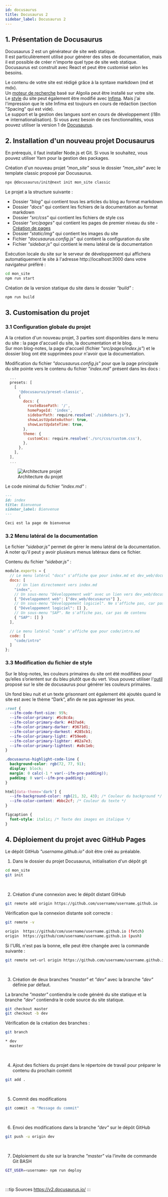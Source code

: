 ```yaml
---
id: docusaurus
title: Docusaurus 2
sidebar_label: Docusaurus 2
---
```



## 1. Présentation de Docusaurus
Docusaurus 2 est un générateur de site web statique.  
Il est particulièrement utilisé pour générer des sites de documentation, mais il est possible de créer n'importe quel type de site web statique. Docusaurus est construit avec React et peut être customisé selon les besoins.  

Le contenu de votre site est rédigé grâce à la syntaxe markdown (md et mdx).  
Un [moteur de recherche](https://v2.docusaurus.io/docs/search/) basé sur Algolia peut être installé sur votre site.  
Le [style](https://v2.docusaurus.io/docs/styling-layout/#styling-your-site-with-infima) du site peut également être modifié avec [Infima](https://facebookincubator.github.io/infima/). Mais j'ai l'impression que le site Infima est toujours en cours de rédaction (section "Spacing" qui est vide).  
Le support et la gestion des langues sont en cours de développement (i18n => internationalisation). Si vous avez besoin de ces fonctionnalités, vous pouvez utiliser la version 1 de [Docusaurus](https://docusaurus.io/).


## 2. Installation d'un nouveau projet Docusaurus
En prérequis, il faut installer Node.js et Git. Si vous le souhaitez, vous pouvez utiliser Yarn pour la gestion des packages.

Création d'un nouveau projet *"mon_site"* sous le dossier *"mon_site"* avec le template classic proposé par Docusaurus.
```bash
npx @docusaurus/init@next init mon_site classic
```

Le projet a la structure suivante :
- Dossier *"blog"* qui contient tous les articles du blog au format markdown
- Dossier *"docs"* qui contient les fichiers de la documentation au format markdown
- Dossier *"src/css"* qui contient les fichiers de style css
- Dossier *"src/pages"* qui contient les pages de premier niveau du site - [Création de pages](https://v2.docusaurus.io/docs/creating-pages/)
- Dossier *"static/img"* qui contient les images du site
- Fichier *"docusaurus.config.js"* qui contient la configuration du site
- Fichier *"sidebar.js"* qui contient le menu latéral de la documentation

Exécution locale du site sur le serveur de développement qui affichera automatiquement le site à l'adresse http://localhost:3000 dans votre navigateur préféré : 
```bash
cd mon_site
npm run start
```

Création de la version statique du site dans le dossier *"build"* :
```bash
npm run build
```


## 3. Customisation du projet
### 3.1 Configuration globale du projet
A la création d'un nouveau projet, 3 parties sont disponibles dans le menu du site : la page d'accueil du site, la documentation et le blog.  
Sur mon blog-notes, la page d'accueil (fichier *"src/pages/index.js"*) et le dossier blog ont été supprimées pour n'avoir que la documentation.

Modification du fichier *"docusaurus.config.js"* pour que la page principale du site pointe vers le contenu du fichier *"index.md"* présent dans les docs :
```javascript {7-8} title="docusaurus.config.js"
  ...
  presets: [
    [
      '@docusaurus/preset-classic',
      {
        docs: {
          routeBasePath: '/',
          homePageId: 'index',
          sidebarPath: require.resolve('./sidebars.js'),
          showLastUpdateAuthor: true,
          showLastUpdateTime: true,
        },
        theme: {
          customCss: require.resolve('./src/css/custom.css'),
        },
      },
    ],
  ],
  ...
```

<p align="center">
  <figure>
    <img alt="Architecture projet" src="/img/docusaurus_1.png" />
    <figcaption>Architecture du projet</figcaption>
  </figure>
</p>

Le code minimal du fichier *"index.md"* :
```markdown title="docs/index.md"
---
id: index
title: Bienvenue
sidebar_label: Bienvenue
---

Ceci est la page de bienvenue
```


### 3.2 Menu latéral de la documentation
Le fichier *"sidebar.js"* permet de gérer le menu latéral de la documentation.
A noter qu'il peut y avoir plusieurs menus latéraux dans ce fichier. 

Contenu du fichier *"sidebar.js"* :
```javascript title="sidebar.js"
module.exports = {
  // Le menu latéral "docs" s'affiche que pour index.md et dev_web/docusaurus.md
  docs: [ 
     // Un lien directement vers index.md
    "index",
    // Un sous-menu "Développement web" avec un lien vers dev_web/docusaurus.md
    { "Développement web": ["dev_web/docusaurus"] },
    // Un sous-menu "Développement logiciel". Ne s'affiche pas, car pas de contenu
    { "Développement logiciel": [] },
    // Un sous-menu "SAP". Ne s'affiche pas, car pas de contenu
    { "SAP": [] }
  ],

  // Le menu latéral "code" s'affiche que pour code/intro.md
  code: [ 
    "code/intro" 
  ]                      
};
```


### 3.3 Modification du fichier de style
Sur le blog-notes, les couleurs primaires du site ont été modifiées pour qu’elles s’orientent sur du bleu plutôt que du vert. Vous pouvez utiliser l'[outil](https://v2.docusaurus.io/docs/styling-layout#styling-your-site-with-infima) proposé sur le site de docusaurus pour générer les couleurs primaires.

Un fond bleu nuit et un texte grisonnant ont également été ajoutés quand le site est avec le thème “Dark”, afin de ne pas agresser les yeux.

```css title="src/css/custom.css"
:root {
  --ifm-code-font-size: 95%;
  --ifm-color-primary: #5c8cda;
  --ifm-color-primary-dark: #437ad4;
  --ifm-color-primary-darker: #3671d1;
  --ifm-color-primary-darkest: #285cb1;
  --ifm-color-primary-light: #759ee0;
  --ifm-color-primary-lighter: #82a7e3;
  --ifm-color-primary-lightest: #a8c1eb;
}

.docusaurus-highlight-code-line {
  background-color: rgb(72, 77, 91);
  display: block;
  margin: 0 calc(-1 * var(--ifm-pre-padding));
  padding: 0 var(--ifm-pre-padding);
}

html[data-theme='dark'] {
  --ifm-background-color: rgb(21, 32, 43); /* Couleur du background */
  --ifm-color-content: #bbc2cf; /* Couleur du texte */
}

figcaption {
  font-style: italic; /* Texte des images en italique */
}
```


## 4. Déploiement du projet avec GitHub Pages
Le dépôt GitHub *"username.github.io"* doit être créé au préalable.

1. Dans le dossier du projet Docusaurus, initialisation d'un dépôt git
```bash
cd mon_site
git init
``` 
<br/>

2. Création d'une connexion avec le dépôt distant GitHub
```bash
git remote add origin https://github.com/username/username.github.io
```

Vérification que la connexion distante soit correcte :
```bash
git remote -v
```
```bash
origin  https://github/com/username/username.github.io (fetch)
origin  https://github/com/username/username.github.io (push)
```

Si l'URL n'est pas la bonne, elle peut être changée avec la commande suivante :
```bash
git remote set-url origin https://github.com/username/username.github.io
```
<br/>

3. Création de deux branches *"master"* et *"dev"* avec la branche *"dev"* définie par défaut.

La branche *"master"* contiendra le code généré du site statique et la branche *"dev"* contiendra le code source du site statique.
```bash
git checkout master
git checkout -b dev
```
Vérification de la création des branches : 
```bash
git branch
```
```bash
* dev
  master
```
<br/>

4. Ajout des fichiers du projet dans le répertoire de travail pour préparer le contenu du prochain commit
```bash
git add .
```
<br/>

5. Commit des modifications
```bash
git commit -m "Message du commit"
```
<br/>

6. Envoi des modifications dans la branche *"dev"* sur le dépôt GitHub
```bash
git push -u origin dev
```
<br/>


7. Déploiement du site sur la branche *"master"* via l’invite de commande Git BASH
```bash
GIT_USER=<username> npm run deploy
```
<br/>

:::tip Sources
https://v2.docusaurus.io/
:::